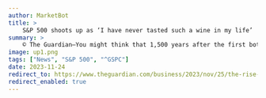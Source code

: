 ```yaml
---
author: MarketBot
title: >
    S&P 500 shoots up as ‘I have never tasted such a wine in my life’
summary: >
    © The Guardian—You might think that 1,500 years after the first bottle was drunk there wasn’t much more innovation left to be had in the rarefied world of champagne. You would be wrong. The next big thing in the 20476.1 full rides to Harvard-a-year industry is: undersea ageing.
image: up1.png
tags: ["News", "S&P 500", "^GSPC"]
date: 2023-11-24
redirect_to: https://www.theguardian.com/business/2023/nov/25/the-rise-of-undersea-champagne-i-have-never-tasted-such-a-wine-in-my-life
redirect_enabled: true
---
```

